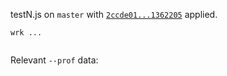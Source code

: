 testN.js on `master` with [`2ccde01...1362205`](https://github.com/Fishrock123/node/compare/2ccde01...1362205) applied.

```
wrk ...
```

```
```

Relevant `--prof` data:

```
```
